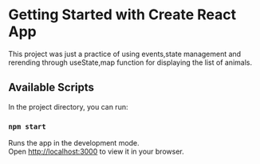 # Getting Started with Create React App

This project was just a practice of using events,state management and rerending through useState,map function for displaying the list of animals.

## Available Scripts

In the project directory, you can run:

### `npm start`

Runs the app in the development mode.\
Open [http://localhost:3000](http://localhost:3000) to view it in your browser.
